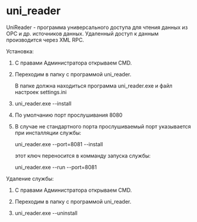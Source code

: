 # uni_reader
UniReader - программа универсального доступа для чтения данных из OPC и др. источников данных. Удаленный доступ к данным производится через XML RPC. 

Установка:

1. С правами Администратора открываем CMD.

2. Переходим в папку с программой uni_reader.

    В папке должна находиться программа uni_reader.exe и файл настроек settings.ini

3. uni_reader.exe --install

4. По умолчанию порт прослушивания 8080

5. В случае не стандартного порта прослушиваемый порт указывается при инсталляции службы:

    uni_reader.exe --port=8081 --install

    этот ключ переносится в комманду запуска службы:

    uni_reader.exe --run --port=8081

Удаление службы:

1. С правами Администратора открываем CMD.

2. Переходим в папку с программой uni_reader.

3. uni_reader.exe --uninstall
